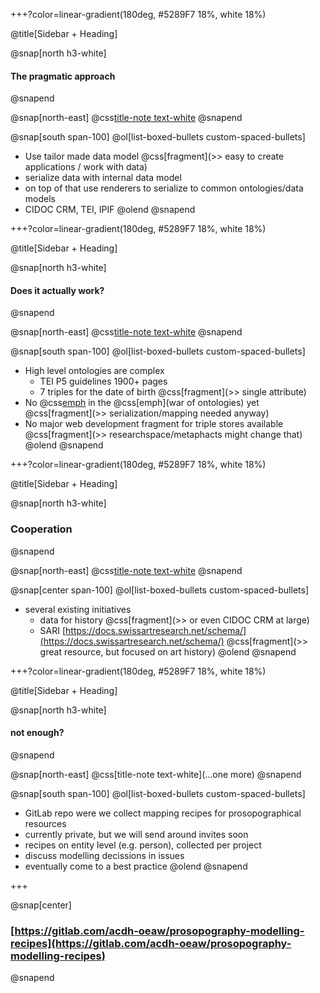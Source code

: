 

+++?color=linear-gradient(180deg, #5289F7 18%, white 18%)


@title[Sidebar + Heading]

@snap[north h3-white]
#### The pragmatic approach
@snapend

@snap[north-east]
@css[title-note text-white](pragmatic?)
@snapend

@snap[south span-100]
@ol[list-boxed-bullets custom-spaced-bullets]
- Use tailor made data model @css[fragment](\>\> easy to create applications / work with data)
- serialize data with internal data model
- on top of that use renderers to serialize to common ontologies/data models
- CIDOC CRM, TEI, IPIF
@olend
@snapend

+++?color=linear-gradient(180deg, #5289F7 18%, white 18%)

@title[Sidebar + Heading]

@snap[north h3-white]
#### Does it actually work?
@snapend

@snap[north-east]
@css[title-note text-white](why?)
@snapend

@snap[south span-100]
@ol[list-boxed-bullets custom-spaced-bullets]
- High level ontologies are complex
	+ TEI P5 guidelines 1900+ pages
	+ 7 triples for the date of birth @css[fragment](\>\> single attribute)
- No @css[emph](winner) in the @css[emph](war of ontologies) yet @css[fragment](\>\> serialization/mapping needed anyway)
- No major web development fragment for triple stores available @css[fragment](\>\> researchspace/metaphacts might change that)
@olend
@snapend

+++?color=linear-gradient(180deg, #5289F7 18%, white 18%)

@title[Sidebar + Heading]

@snap[north h3-white]
### Cooperation
@snapend

@snap[north-east]
@css[title-note text-white](alone?)
@snapend

@snap[center span-100]
@ol[list-boxed-bullets custom-spaced-bullets]
- several existing initiatives
	+ data for history @css[fragment](\>\> or even CIDOC CRM at large)
	+ SARI [https://docs.swissartresearch.net/schema/](https://docs.swissartresearch.net/schema/) @css[fragment](\>\> great resource, but focused on art history)
@olend
@snapend

+++?color=linear-gradient(180deg, #5289F7 18%, white 18%)

@title[Sidebar + Heading]

@snap[north h3-white]
#### not enough?
@snapend

@snap[north-east]
@css[title-note text-white](...one more)
@snapend

@snap[south span-100]
@ol[list-boxed-bullets custom-spaced-bullets]
- GitLab repo were we collect mapping recipes for prosopographical resources
- currently private, but we will send around invites soon
- recipes on entity level (e.g. person), collected per project
- discuss modelling decissions in issues
- eventually come to a best practice
@olend
@snapend

+++

@snap[center]
### [https://gitlab.com/acdh-oeaw/prosopography-modelling-recipes](https://gitlab.com/acdh-oeaw/prosopography-modelling-recipes)
@snapend
